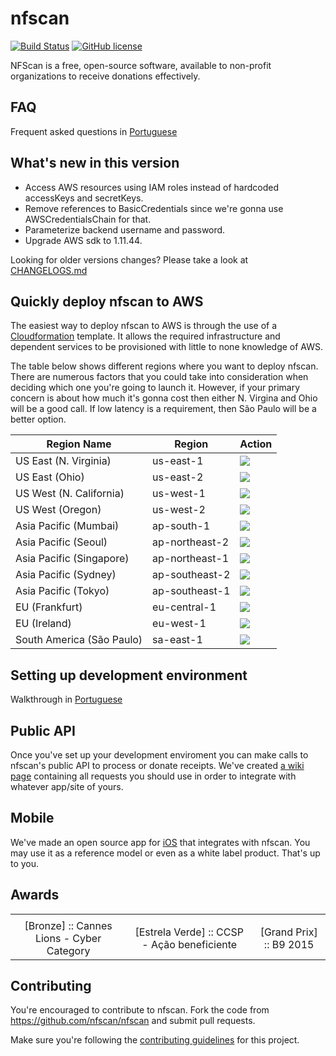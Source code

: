 # nfscan 
[![Build Status](https://travis-ci.org/nfscan/nfscan.svg?branch=master)](https://travis-ci.org/nfscan/nfscan) [![GitHub license](https://img.shields.io/badge/license-MIT-blue.svg)](https://raw.githubusercontent.com/nfscan/nfscan/master/LICENSE)

NFScan is a free, open-source software, available to non-profit organizations to receive donations effectively.

## FAQ

Frequent asked questions in [Portuguese](http://nfscan.cc/faq.html)

## What's new in this version

* Access AWS resources using IAM roles instead of hardcoded accessKeys and secretKeys.
* Remove references to BasicCredentials since we're gonna use AWSCredentialsChain for that.
* Parameterize backend username and password.
* Upgrade AWS sdk to 1.11.44.

Looking for older versions changes? Please take a look at [CHANGELOGS.md](CHANGELOGS.md)

## Quickly deploy nfscan to AWS

The easiest way to deploy nfscan to AWS is through the use of a [Cloudformation](https://aws.amazon.com/cloudformation/) template. It allows the required infrastructure and dependent services to be provisioned with little to none knowledge of AWS. 

The table below shows different regions where you want to deploy nfscan. There are numerous factors that you could take into consideration when deciding which one you're going to launch it. However, if your primary concern is about how much it's gonna cost then either N. Virgina and Ohio will be a good call. If low latency is a requirement, then São Paulo will be a better option. 

Region Name | Region | Action
------------- | ------------- | -------------
US East (N. Virginia) | us-east-1 | [![](https://s3.amazonaws.com/cloudformation-examples/cloudformation-launch-stack.png)](https://console.aws.amazon.com/cloudformation/home?region=us-east-1#/stacks/new?stackName=nfscan&templateURL=https://s3.amazonaws.com/nfscan-cloudformation-templates/cloudformation.template)
US East (Ohio) | us-east-2 | [![](https://s3.amazonaws.com/cloudformation-examples/cloudformation-launch-stack.png)](https://console.aws.amazon.com/cloudformation/home?region=us-east-2#/stacks/new?stackName=nfscan&templateURL=https://s3.amazonaws.com/nfscan-cloudformation-templates/cloudformation.template)
US West (N. California) | us-west-1 | [![](https://s3.amazonaws.com/cloudformation-examples/cloudformation-launch-stack.png)](https://console.aws.amazon.com/cloudformation/home?region=us-west-1#/stacks/new?stackName=nfscan&templateURL=https://s3.amazonaws.com/nfscan-cloudformation-templates/cloudformation.template)
US West (Oregon) | us-west-2 | [![](https://s3.amazonaws.com/cloudformation-examples/cloudformation-launch-stack.png)](https://console.aws.amazon.com/cloudformation/home?region=us-west-2#/stacks/new?stackName=nfscan&templateURL=https://s3.amazonaws.com/nfscan-cloudformation-templates/cloudformation.template)
Asia Pacific (Mumbai) | ap-south-1 | [![](https://s3.amazonaws.com/cloudformation-examples/cloudformation-launch-stack.png)](https://console.aws.amazon.com/cloudformation/home?region=ap-south-1#/stacks/new?stackName=nfscan&templateURL=https://s3.amazonaws.com/nfscan-cloudformation-templates/cloudformation.template)
Asia Pacific (Seoul) | ap-northeast-2 | [![](https://s3.amazonaws.com/cloudformation-examples/cloudformation-launch-stack.png)](https://console.aws.amazon.com/cloudformation/home?region=ap-northeast-2#/stacks/new?stackName=nfscan&templateURL=https://s3.amazonaws.com/nfscan-cloudformation-templates/cloudformation.template)
Asia Pacific (Singapore) | ap-northeast-1 | [![](https://s3.amazonaws.com/cloudformation-examples/cloudformation-launch-stack.png)](https://console.aws.amazon.com/cloudformation/home?region=ap-northeast-1#/stacks/new?stackName=nfscan&templateURL=https://s3.amazonaws.com/nfscan-cloudformation-templates/cloudformation.template)
Asia Pacific (Sydney) | ap-southeast-2 | [![](https://s3.amazonaws.com/cloudformation-examples/cloudformation-launch-stack.png)](https://console.aws.amazon.com/cloudformation/home?region=ap-southeast-2#/stacks/new?stackName=nfscan&templateURL=https://s3.amazonaws.com/nfscan-cloudformation-templates/cloudformation.template)
Asia Pacific (Tokyo) | ap-southeast-1 | [![](https://s3.amazonaws.com/cloudformation-examples/cloudformation-launch-stack.png)](https://console.aws.amazon.com/cloudformation/home?region=ap-southeast-1#/stacks/new?stackName=nfscan&templateURL=https://s3.amazonaws.com/nfscan-cloudformation-templates/cloudformation.template)
EU (Frankfurt) | eu-central-1 | [![](https://s3.amazonaws.com/cloudformation-examples/cloudformation-launch-stack.png)](https://console.aws.amazon.com/cloudformation/home?region=eu-central-1#/stacks/new?stackName=nfscan&templateURL=https://s3.amazonaws.com/nfscan-cloudformation-templates/cloudformation.template)
EU (Ireland) | eu-west-1 | [![](https://s3.amazonaws.com/cloudformation-examples/cloudformation-launch-stack.png)](https://console.aws.amazon.com/cloudformation/home?region=eu-west-1#/stacks/new?stackName=nfscan&templateURL=https://s3.amazonaws.com/nfscan-cloudformation-templates/cloudformation.template)
South America (São Paulo) | sa-east-1 | [![](https://s3.amazonaws.com/cloudformation-examples/cloudformation-launch-stack.png)](https://console.aws.amazon.com/cloudformation/home?region=sa-east-1#/stacks/new?stackName=nfscan&templateURL=https://s3.amazonaws.com/nfscan-cloudformation-templates/cloudformation.template)


## Setting up development environment

Walkthrough in [Portuguese](https://github.com/nfscan/nfscan/wiki/Develpment-environment---%5BPortuguese%5D)

## Public API

Once you've set up your development enviroment you can make calls to nfscan's public API to process or donate receipts. We've created [a wiki page](https://github.com/nfscan/nfscan/wiki/Public-API-calls-%5BPortuguese%5D) containing all requests you should use in order to integrate with whatever app/site of yours.

## Mobile

We've made an open source app for [iOS](https://github.com/nfscan/ios-receipt-scan-example) that integrates with nfscan. You may use it as a reference model or even as a white label product. That's up to you.

## Awards

<table>
  <tbody>
    <tr>
      <td><img src="https://raw.githubusercontent.com/nfscan/nfscan/master/03-Documentation/02-DocAssets/award-01.jpg" alt=""/></td>
      <td><img src="https://raw.githubusercontent.com/nfscan/nfscan/master/03-Documentation/02-DocAssets/award-02.jpg" alt=""/></td>
      <td><img src="https://raw.githubusercontent.com/nfscan/nfscan/master/03-Documentation/02-DocAssets/award-03.jpg" alt=""/></td>
    </tr>
    <tr align="center">
      <td>[Bronze] :: Cannes Lions - Cyber Category</td>
      <td>[Estrela Verde] :: CCSP - Ação beneficiente</td>
      <td>[Grand Prix] :: B9 2015 </td>
    </tr>
  </tbody>
</table>

## Contributing 

You're encouraged to contribute to nfscan. Fork the code from https://github.com/nfscan/nfscan and submit pull requests.

Make sure you're following the [contributing guidelines](https://github.com/nfscan/nfscan/blob/master/CONTRIBUTING.md) for this project.
